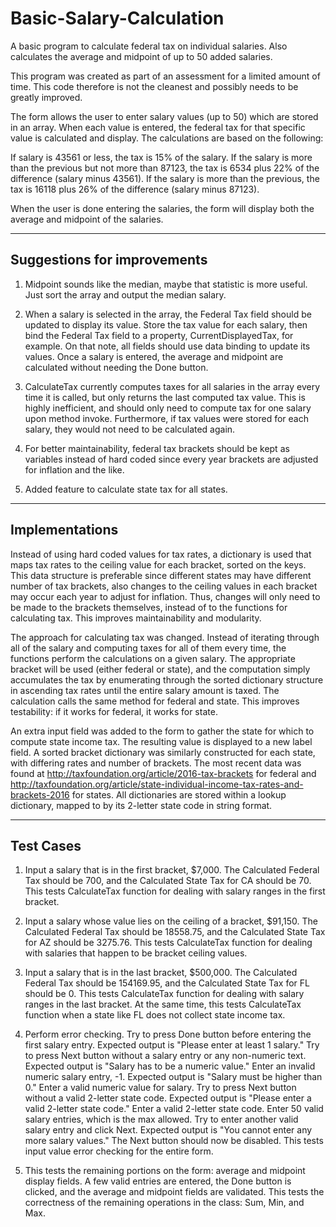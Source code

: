 Basic-Salary-Calculation
========================

A basic program to calculate federal tax on individual salaries. Also calculates the average and midpoint of up to 50 added salaries.

This program was created as part of an assessment for a limited amount of time. 
This code therefore is not the cleanest and possibly needs to be greatly improved.

The form allows the user to enter salary values (up to 50) which are stored in an array.
When each value is entered, the federal tax for that specific value is calculated and display. 
The calculations are based on the following:

If salary is 43561 or less, the tax is 15% of the salary.
If the salary is more than the previous but not more than 87123, the tax is 6534 plus 22% of the difference (salary minus 43561).
If the salary is  more than the previous, the tax is 16118 plus 26% of the difference (salary minus 87123).

When the user is done entering the salaries, the form will display both the average and midpoint of the salaries.


-------------------------------------------------------
Suggestions for improvements
-------------------------------------------------------
1. Midpoint sounds like the median, maybe that statistic is more useful. Just sort the array and output the median salary.

2. When a salary is selected in the array, the Federal Tax field should be updated to display its value. Store the tax value for each salary, then bind the Federal Tax field to a property, CurrentDisplayedTax, for example. On that note, all fields should use data binding to update its values. Once a salary is entered, the average and midpoint are calculated without needing the Done button.

3. CalculateTax currently computes taxes for all salaries in the array every time it is called, but only returns the last computed tax value. This is highly inefficient, and should only need to compute tax for one salary upon method invoke. Furthermore, if tax values were stored for each salary, they would not need to be calculated again.

4. For better maintainability, federal tax brackets should be kept as variables instead of hard coded since every year brackets are adjusted for inflation and the like.

5. Added feature to calculate state tax for all states.

-------------------------------------------------------
Implementations
-------------------------------------------------------
Instead of using hard coded values for tax rates, a dictionary is used that maps tax rates to the ceiling value for each bracket, sorted on the keys. This data structure is preferable since different states may have different number of tax brackets, also changes to the ceiling values in each bracket may occur each year to adjust for inflation. Thus, changes will only need to be made to the brackets themselves, instead of to the functions for calculating tax. This improves maintainability and modularity.

The approach for calculating tax was changed. Instead of iterating through all of the salary and computing taxes for all of them every time, the functions perform the calculations on a given salary. The appropriate bracket will be used (either federal or state), and the computation simply accumulates the tax by enumerating through the sorted dictionary structure in ascending tax rates until the entire salary amount is taxed. The calculation calls the same method for federal and state. This improves testability: if it works for federal, it works for state.

An extra input field was added to the form to gather the state for which to compute state income tax. The resulting value is displayed to a new label field. A sorted bracket dictionary was similarly constructed for each state, with differing rates and number of brackets. The most recent data was found at http://taxfoundation.org/article/2016-tax-brackets for federal and http://taxfoundation.org/article/state-individual-income-tax-rates-and-brackets-2016 for states. All dictionaries are stored within a lookup dictionary, mapped to by its 2-letter state code in string format.

--------------------------------------------------------
Test Cases
--------------------------------------------------------
1. Input a salary that is in the first bracket, $7,000. The Calculated Federal Tax should be 700, and the Calculated State Tax for CA should be 70. This tests CalculateTax function for dealing with salary ranges in the first bracket.

2. Input a salary whose value lies on the ceiling of a bracket, $91,150. The Calculated Federal Tax should be 18558.75, and the Calculated State Tax for AZ should be 3275.76. This tests CalculateTax function for dealing with salaries that happen to be bracket ceiling values.

3. Input a salary that is in the last bracket, $500,000. The Calculated Federal Tax should be 154169.95, and the Calculated State Tax for FL should be 0. This tests CalculateTax function for dealing with salary ranges in the last bracket. At the same time, this tests CalculateTax function when a state like FL does not collect state income tax.

4. Perform error checking. Try to press Done button before entering the first salary entry. Expected output is "Please enter at least 1 salary." Try to press Next button without a salary entry or any non-numeric text. Expected output is "Salary has to be a numeric value." Enter an invalid numeric salary entry, -1. Expected output is "Salary must be higher than 0." Enter a valid numeric value for salary. Try to press Next button without a valid 2-letter state code. Expected output is "Please enter a valid 2-letter state code." Enter a valid 2-letter state code. Enter 50 valid salary entries, which is the max allowed. Try to enter another valid salary entry and click Next. Expected output is "You cannot enter any more salary values." The Next button should now be disabled. This tests input value error checking for the entire form. 

5. This tests the remaining portions on the form: average and midpoint display fields. A few valid entries are entered, the Done button is clicked, and the average and midpoint fields are validated. This tests the correctness of the remaining operations in the class: Sum, Min, and Max.
